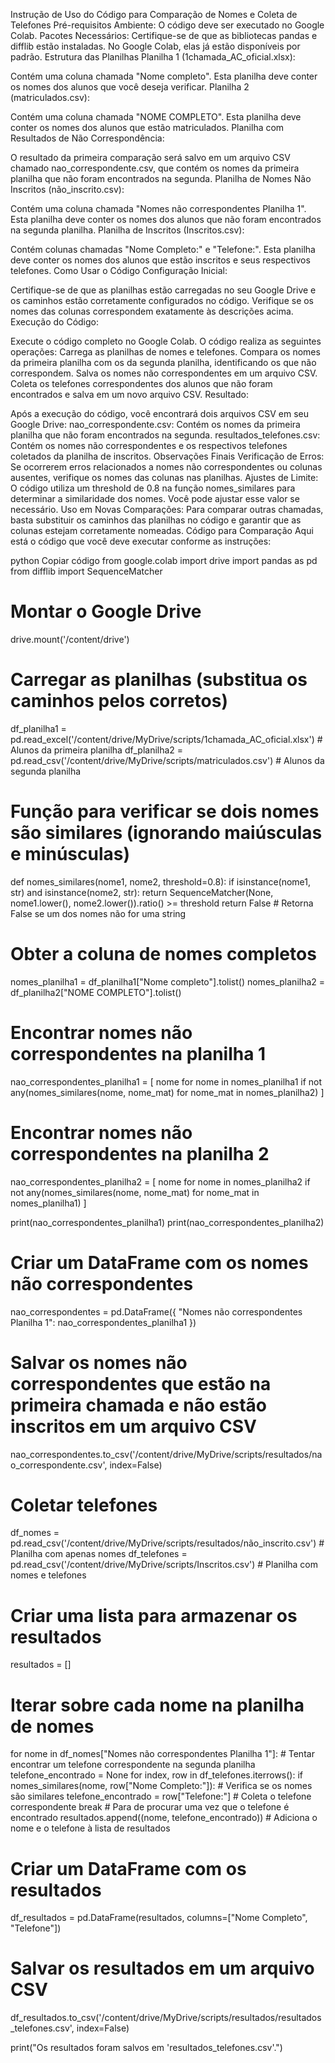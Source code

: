 Instrução de Uso do Código para Comparação de Nomes e Coleta de Telefones
Pré-requisitos
Ambiente: O código deve ser executado no Google Colab.
Pacotes Necessários: Certifique-se de que as bibliotecas pandas e difflib estão instaladas. No Google Colab, elas já estão disponíveis por padrão.
Estrutura das Planilhas
Planilha 1 (1chamada_AC_oficial.xlsx):

Contém uma coluna chamada "Nome completo".
Esta planilha deve conter os nomes dos alunos que você deseja verificar.
Planilha 2 (matriculados.csv):

Contém uma coluna chamada "NOME COMPLETO".
Esta planilha deve conter os nomes dos alunos que estão matriculados.
Planilha com Resultados de Não Correspondência:

O resultado da primeira comparação será salvo em um arquivo CSV chamado nao_correspondente.csv, que contém os nomes da primeira planilha que não foram encontrados na segunda.
Planilha de Nomes Não Inscritos (não_inscrito.csv):

Contém uma coluna chamada "Nomes não correspondentes Planilha 1".
Esta planilha deve conter os nomes dos alunos que não foram encontrados na segunda planilha.
Planilha de Inscritos (Inscritos.csv):

Contém colunas chamadas "Nome Completo:" e "Telefone:".
Esta planilha deve conter os nomes dos alunos que estão inscritos e seus respectivos telefones.
Como Usar o Código
Configuração Inicial:

Certifique-se de que as planilhas estão carregadas no seu Google Drive e os caminhos estão corretamente configurados no código.
Verifique se os nomes das colunas correspondem exatamente às descrições acima.
Execução do Código:

Execute o código completo no Google Colab. O código realiza as seguintes operações:
Carrega as planilhas de nomes e telefones.
Compara os nomes da primeira planilha com os da segunda planilha, identificando os que não correspondem.
Salva os nomes não correspondentes em um arquivo CSV.
Coleta os telefones correspondentes dos alunos que não foram encontrados e salva em um novo arquivo CSV.
Resultado:

Após a execução do código, você encontrará dois arquivos CSV em seu Google Drive:
nao_correspondente.csv: Contém os nomes da primeira planilha que não foram encontrados na segunda.
resultados_telefones.csv: Contém os nomes não correspondentes e os respectivos telefones coletados da planilha de inscritos.
Observações Finais
Verificação de Erros: Se ocorrerem erros relacionados a nomes não correspondentes ou colunas ausentes, verifique os nomes das colunas nas planilhas.
Ajustes de Limite: O código utiliza um threshold de 0.8 na função nomes_similares para determinar a similaridade dos nomes. Você pode ajustar esse valor se necessário.
Uso em Novas Comparações: Para comparar outras chamadas, basta substituir os caminhos das planilhas no código e garantir que as colunas estejam corretamente nomeadas.
Código para Comparação
Aqui está o código que você deve executar conforme as instruções:

python
Copiar código
from google.colab import drive
import pandas as pd
from difflib import SequenceMatcher

# Montar o Google Drive
drive.mount('/content/drive')

# Carregar as planilhas (substitua os caminhos pelos corretos)
df_planilha1 = pd.read_excel('/content/drive/MyDrive/scripts/1chamada_AC_oficial.xlsx')  # Alunos da primeira planilha
df_planilha2 = pd.read_csv('/content/drive/MyDrive/scripts/matriculados.csv')  # Alunos da segunda planilha

# Função para verificar se dois nomes são similares (ignorando maiúsculas e minúsculas)
def nomes_similares(nome1, nome2, threshold=0.8):
    if isinstance(nome1, str) and isinstance(nome2, str):
        return SequenceMatcher(None, nome1.lower(), nome2.lower()).ratio() >= threshold
    return False  # Retorna False se um dos nomes não for uma string

# Obter a coluna de nomes completos
nomes_planilha1 = df_planilha1["Nome completo"].tolist()
nomes_planilha2 = df_planilha2["NOME COMPLETO"].tolist()

# Encontrar nomes não correspondentes na planilha 1
nao_correspondentes_planilha1 = [
    nome for nome in nomes_planilha1
    if not any(nomes_similares(nome, nome_mat) for nome_mat in nomes_planilha2)
]

# Encontrar nomes não correspondentes na planilha 2
nao_correspondentes_planilha2 = [
    nome for nome in nomes_planilha2
    if not any(nomes_similares(nome, nome_mat) for nome_mat in nomes_planilha1)
]

print(nao_correspondentes_planilha1)
print(nao_correspondentes_planilha2)

# Criar um DataFrame com os nomes não correspondentes
nao_correspondentes = pd.DataFrame({
    "Nomes não correspondentes Planilha 1": nao_correspondentes_planilha1
})

# Salvar os nomes não correspondentes que estão na primeira chamada e não estão inscritos em um arquivo CSV
nao_correspondentes.to_csv('/content/drive/MyDrive/scripts/resultados/nao_correspondente.csv', index=False)

# Coletar telefones
df_nomes = pd.read_csv('/content/drive/MyDrive/scripts/resultados/não_inscrito.csv')  # Planilha com apenas nomes
df_telefones = pd.read_csv('/content/drive/MyDrive/scripts/Inscritos.csv')  # Planilha com nomes e telefones

# Criar uma lista para armazenar os resultados
resultados = []

# Iterar sobre cada nome na planilha de nomes
for nome in df_nomes["Nomes não correspondentes Planilha 1"]:
    # Tentar encontrar um telefone correspondente na segunda planilha
    telefone_encontrado = None
    for index, row in df_telefones.iterrows():
        if nomes_similares(nome, row["Nome Completo:"]):  # Verifica se os nomes são similares
            telefone_encontrado = row["Telefone:"]  # Coleta o telefone correspondente
            break  # Para de procurar uma vez que o telefone é encontrado
    resultados.append((nome, telefone_encontrado))  # Adiciona o nome e o telefone à lista de resultados

# Criar um DataFrame com os resultados
df_resultados = pd.DataFrame(resultados, columns=["Nome Completo", "Telefone"])

# Salvar os resultados em um arquivo CSV
df_resultados.to_csv('/content/drive/MyDrive/scripts/resultados/resultados_telefones.csv', index=False)

print("Os resultados foram salvos em 'resultados_telefones.csv'.")
